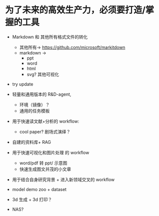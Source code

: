 # 为了未来的高效生产力，必须要打造/掌握的工具

- Markdown 和 其他所有格式文件的转化
	- 其他所有-> https://github.com/microsoft/markitdown
	- markdown ->
		- ppt
		- word
		- html
		- svg? 其他可视化

- try update


- 轻量和通用版本的 R&D-agent, 
	- 环境（镜像）？
	- 通用的任务模板


- 用于快速读文献+分析的 workflow:
	- cool paper? 剧场式演绎？
- 自建的资料库+ RAG 

- 用于快速可视化和图片处理 的 workflow
	- word/pdf 转 ppt/ 示意图
	- 快速生成图文并茂的小文章

- 用于结合自身研究背景 + 进入新领域交叉的 workflow

- model demo zoo + dataset 

- 3d 生成 + 3d 打印？ 

- NAS? 